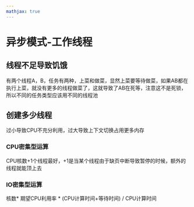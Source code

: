 ```yaml
---
mathjax: true
---
```


# 异步模式-工作线程
## 线程不足导致饥饿
 有两个线程A，B，任务有两种，上菜和做菜，显然上菜要等待做菜，如果AB都在执行上菜，就没有更多的线程做菜了，这就导致了AB在死等，注意这不是死锁，
 所以不同的任务类型应该用不同的线程池

<!--more-->

## 创建多少线程
 过小导致CPU不充分利用，过大导致上下文切换占用更多内存
### CPU密集型运算
 CPU核数+1个线程最好，+1是当某个线程由于缺页中断导致暂停的时候，额外的线程就能顶上去
### IO密集型运算
 核数* 期望CPU利用率 * (CPU计算时间+等待时间) / CPU计算时间